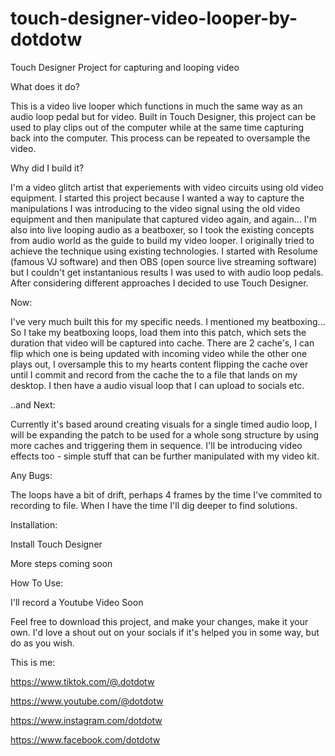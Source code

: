 # touch-designer-video-looper-by-dotdotw

Touch Designer Project for capturing and looping video

What does it do?

This is a video live looper which functions in much the same way as an audio loop pedal but for video.
Built in Touch Designer, this project can be used to play clips out of the computer while at the same time capturing back into the computer.
This process can be repeated to oversample the video.


Why did I build it?

I'm a video glitch artist that experiements with video circuits using old video equipment.
I started this project because I wanted a way to capture the manipulations I was introducing to the video signal using the old video equipment and then manipulate that captured video again, and again...
I'm also into live looping audio as a beatboxer, so I took the existing concepts from audio world as the guide to build my video looper.
I originally tried to achieve the technique using existing technologies. I started with Resolume (famous VJ software) and then OBS (open source live streaming software) but I couldn't get instantanious results I was used to with audio loop pedals.
After considering different approaches I decided to use Touch Designer.


Now:

I've very much built this for my specific needs. I mentioned my beatboxing...
So I take my beatboxing loops, load them into this patch, which sets the duration that video will be captured into cache.
There are 2 cache's, I can flip which one is being updated with incoming video while the other one plays out, I oversample this to my hearts content flipping the cache over until I commit and record from the cache the to a file that lands on my desktop.
I then have a audio visual loop that I can upload to socials etc.


..and Next:

Currently it's based around creating visuals for a single timed audio loop, I will be expanding the patch to be used for a whole song structure by using more caches and triggering them in sequence.
I'll be introducing video effects too - simple stuff that can be further manipulated with my video kit.


Any Bugs:

The loops have a bit of drift, perhaps 4 frames by the time I've commited to recording to file.
When I have the time I'll dig deeper to find solutions.


Installation:

Install Touch Designer

More steps coming soon


How To Use:

I'll record a Youtube Video Soon


Feel free to download this project, and make your changes, make it your own. I'd love a shout out on your socials if it's helped you in some way, but do as you wish.


This is me:

https://www.tiktok.com/@.dotdotw

https://www.youtube.com/@dotdotw

https://www.instagram.com/dotdotw

https://www.facebook.com/dotdotw
